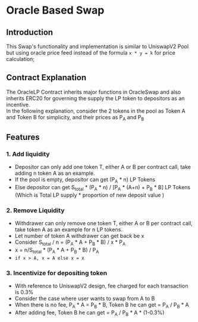 # Oracle Based Swap

## Introduction
This Swap's functionality and implementation is similar to UniswapV2 Pool but using oracle price feed instead of the formula `x * y = k` for price calculation;
## Contract Explanation
The OracleLP Contract inherits major functions in OracleSwap and also inherits ERC20 for governing the supply the LP token to depositors as an incentive.\
In the following explanation, consider the 2 tokens in the pool as Token A and Token B for simplicity, and their prices as P<sub>A</sub> and P<sub>B</sub>

## Features

### 1. Add liquidity
- Depositor can only add one token T, either A or B per contract call, take adding n token A as an example.
- If the pool is empty, depositor can get (P<sub>A</sub> * n) LP Tokens 
- Else depositor can get S<sub>total</sub> * (P<sub>A</sub> * n) / [P<sub>A</sub> * (A+n) + P<sub>B</sub> * B] LP Tokens (Which is Total LP supply * proportion of new deposit value )
### 2. Remove Liquidity
- Withdrawer can only remove one token T, either A or B per contract call, take token A as an example for n LP tokens.
- Let number of token A withdrawer can get back be x
- Consider S<sub>total</sub> / n = (P<sub>A</sub> * A + P<sub>B</sub> * B) / x * P<sub>A</sub>
- x = n/S<sub>total</sub> * (P<sub>A</sub> * A + P<sub>B</sub> * B) / P<sub>A</sub>
- `if x > A, x = A else x = x`
### 3. Incentivize for depositing token
- With reference to UniswapV2 design, fee charged for each transaction is 0.3%
- Consider the case where user wants to swap from A to B
- When there is no fee, P<sub>A</sub> * A = P<sub>B</sub> * B, Token B he can get = P<sub>A</sub> / P<sub>B</sub> * A
- After adding fee, Token B he can get = P<sub>A</sub> / P<sub>B</sub> * A * (1-0.3%)